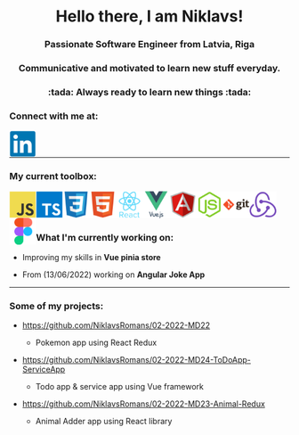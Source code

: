 <h1 align="center">Hello there, I am Niklavs! </h1>

<h3 align="center">Passionate Software Engineer from Latvia, Riga </h3>
<h3 align="center">Communicative and motivated to learn new stuff everyday.</h3>
<h3 align="center">:tada: Always ready to learn new things :tada:</h3>

<h3>Connect with me at: </h3>
<a href="https://www.linkedin.com/in/niklavsromans/"><img src="https://github.com/devicons/devicon/blob/master/icons/linkedin/linkedin-original.svg" align="left" height="48" width="48" ></a>

<br/>
<br/>

---

<h3> My current toolbox: </h3>
<a href="url"><img src="https://github.com/devicons/devicon/blob/master/icons/javascript/javascript-original.svg" align="left" height="48" width="48" ></a>
<a href="url"><img src="https://github.com/devicons/devicon/blob/master/icons/typescript/typescript-original.svg" align="left" height="48" width="48" ></a>
<a href="url"><img src="https://github.com/devicons/devicon/blob/master/icons/css3/css3-original.svg" align="left" height="48" width="48" ></a>
<a href="url"><img src="https://github.com/devicons/devicon/blob/master/icons/html5/html5-original.svg" align="left" height="48" width="48" ></a>
<a href="url"><img src="https://github.com/devicons/devicon/blob/master/icons/react/react-original-wordmark.svg" align="left" height="48" width="48" ></a>
<a href="url"><img src="https://github.com/devicons/devicon/blob/master/icons/vuejs/vuejs-original-wordmark.svg" align="left" height="48" width="48" ></a>
<a href="url"><img src="https://github.com/devicons/devicon/blob/master/icons/angularjs/angularjs-original.svg" align="left" height="48" width="48" ></a>
<a href="url"><img src="https://github.com/devicons/devicon/blob/master/icons/nodejs/nodejs-original.svg" align="left" height="48" width="48" ></a>
<a href="url"><img src="https://github.com/devicons/devicon/blob/master/icons/git/git-original-wordmark.svg" align="left" height="48" width="48" ></a>
<a href="url"><img src="https://github.com/devicons/devicon/blob/master/icons/redux/redux-original.svg" align="left" height="48" width="48" ></a>
<a href="url"><img src="https://github.com/devicons/devicon/blob/master/icons/figma/figma-original.svg" align="left" height="48" width="48" ></a>

</br>
</br>
</br>

<h3>What I'm currently working on:</h3>

- <p>Improving my skills in <strong>Vue pinia store</strong></p>
- <p>From (13/06/2022) working on <strong>Angular Joke App</strong></p>

---

<h3>Some of my projects:</h3>

- https://github.com/NiklavsRomans/02-2022-MD22
  - Pokemon app using React Redux
  
- https://github.com/NiklavsRomans/02-2022-MD24-ToDoApp-ServiceApp
  - Todo app & service app using Vue framework

- https://github.com/NiklavsRomans/02-2022-MD23-Animal-Redux
  - Animal Adder app using React library


